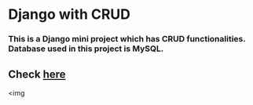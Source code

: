 # Django with CRUD

### This is a Django mini project which has CRUD functionalities. Database used in this project is MySQL.

## Check <a href="http://ec2-34-202-229-236.compute-1.amazonaws.com/view/">here</a>

<img
